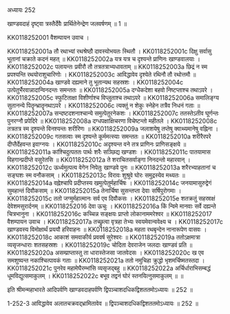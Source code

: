 अध्यायः 252

खाण्डवदाहं दृष्ट्वा त्रस्तैर्देवैः प्रार्थितेनेन्द्रेण जलवर्षणम् ॥ 1 ॥

KK0118252001	वैशम्पायन उवाच ।

KK0118252001a	तौ रथाभ्यां रथश्रेष्ठौ दावस्योभयतः स्थितौ ।
KK0118252001c	दिक्षु सर्वासु भूतानां चक्राते कदनं महत् ॥
KK0118252002a	यत्र यत्र च दृश्यन्ते प्राणिनः खाण्डवालयाः ।
KK0118252002c	पलायन्तः प्रवीरौ तौ तत्रतत्राभ्यधावताम् ॥
KK0118252003a	छिद्रं न स्म प्रपश्यन्ति रथयोराशुचारिणोः ।
KK0118252003c	आविद्धावेव दृश्येते रथिनौ तौ रथोत्तमौ ॥
KK0118252004a	खाण्डवे दह्यमाने तु भूतान्यथ सहस्रशः ।
KK0118252004c	उत्पेतुर्भैरवान्नादान्विनदन्तः समन्ततः ॥
KK0118252005a	दग्धैकदेशा बहवो निष्टप्ताश्च तथाऽपरे ।
KK0118252005c	स्फुटिताक्षा विशीर्णाश्च विप्लुताश्च तथाऽपरे ॥
KK0118252006a	समालिङ्ग्य सुतानन्ये पितॄन्भ्रातॄनथाऽपरे ।
KK0118252006c	त्यक्तुं न शेकुः स्नेहेन तत्रैव निधनं गताः ॥
KK0118252007a	सन्दष्टदशनाश्चान्ये समुत्पेतुरनेकशः ।
KK0118252007c	ततस्तेऽतीव घूर्णन्तः पुनरग्नौ प्रपेदिरे ॥
KK0118252008a	दग्धपक्षाक्षिचरणा विचेष्टन्तो महीतले ।
KK0118252008c	तत्रतत्र स्म दृश्यन्ते विनश्यन्तः शरीरिणः ॥
KK0118252009a	जलाशयेषु तप्तेषु क्वाथ्यमानेषु वह्निना ।
KK0118252009c	गतसत्वाः स्म दृश्यन्ते कूर्ममत्स्याः समन्ततः ॥
KK0118252010a	शरीरैरपरे दीप्तैर्देहवन्त इवाग्नयः ।
KK0118252010c	अदृश्यन्त वने तत्र प्राणिनः प्राणिसङ्क्षये ॥
KK0118252011a	कांश्चिदुत्पततः पार्थः शरैः सञ्छिद्य खण्डशः ।
KK0118252011c	पातयामास विहगान्प्रदीप्ते वसुरेतसि ॥
KK0118252012a	ते शराचितसर्वाङ्गा निनदन्तो महारवान् ।
KK0118252012c	ऊर्ध्वमुत्पत्य वेगेन निपेतुः खाण्डवे पुनः ॥
KK0118252013a	शरैरभ्याहतानां च सङ्घशः स्म वनौकसाम् ।
KK0118252013c	विरावः शुश्रुवे घोरः समुद्रस्येव मथ्यतः ॥
KK0118252014a	वह्नेश्चापि प्रदीप्तस्य खमुत्पेतुर्महार्चिषः ।
KK0118252014c	जनयामासुरुद्वेगं सुमहान्तं दिवौकसाम् ॥
KK0118252015a	तेनार्चिषा सुसन्तप्ता देवाः सर्षिपुरोगमाः ।
KK0118252015c	ततो जग्मुर्महात्मानः सर्व एव दिवौकसः ।
KK0118252015e	शतक्रतुं सहस्राक्षं देवेशमसुरार्दनम् ॥
KK0118252016	देवा ऊचुः ।
KK0118252016a	किं न्विमे मानवाः सर्वे दह्यन्ते चित्रभानुना ।
KK0118252016c	कच्चिन्न सङ्क्षयः प्राप्तो लोकानाममरेश्वर ॥
KK0118252017	वैशम्पायन उवाच ।
KK0118252017a	तच्छ्रुत्वा वृत्रहा तेभ्यः स्वयमेवान्ववेक्ष्य च ।
KK0118252017c	खाण्डवस्य विमोक्षार्थं प्रययौ हरिवाहनः ॥
KK0118252018a	महता रथबृन्देन नानारूपेण वासवः ।
KK0118252018c	आकाशं समवाकीर्य प्रववर्ष सुरेश्वरः ॥
KK0118252019a	ततोऽक्षमात्रा व्यसृजन्धाराः शतसहस्रशः ।
KK0118252019c	चोदिता देवराजेन जलदाः खाण्डवं प्रति ॥
KK0118252020a	असम्प्राप्तास्तु ता धारास्तेजसा जातवेदसः ।
KK0118252020c	ख एव समशुष्यन्त नकाश्चित्पावकं गताः ॥
KK0118252021a	ततो नमुचिहा क्रुद्धो भृशमर्चिष्मतस्तदा ।
KK0118252021c	पुनरेव महामेघैरम्भांसि व्यसृजद्बहु ॥
KK0118252022a	अर्चिर्धाराभिसम्बद्धं धूमविद्युत्समाकुलम् ।
KK0118252022c	बभूव तद्वनं घोरं स्तनयित्नुसमाकुलम् ॥ ॥

इति श्रीमन्महाभारते आदिपर्वणि खाण्डवदाहपर्वणि द्विपञ्चाशदधिकद्विशततमोऽध्यायः ॥ 252 ॥

1-252-3 आविद्धावेव अलातचक्रवद्भ्रामितावेव ॥ द्विपञ्चाशदधिकद्विशततमोऽध्यायः ॥ 252 ॥
